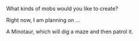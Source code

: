 What kinds of mobs would you like to create?



Right now, I am planning on ...

A Minotaur, which will dig a maze and then patrol it.